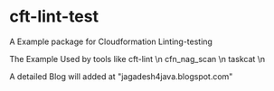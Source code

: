 # cft-lint-test
A Example package for Cloudformation Linting-testing

The Example Used by tools like
   cft-lint \n
   cfn_nag_scan  \n
   taskcat \n
   
   
  A detailed Blog will added at "jagadesh4java.blogspot.com"
